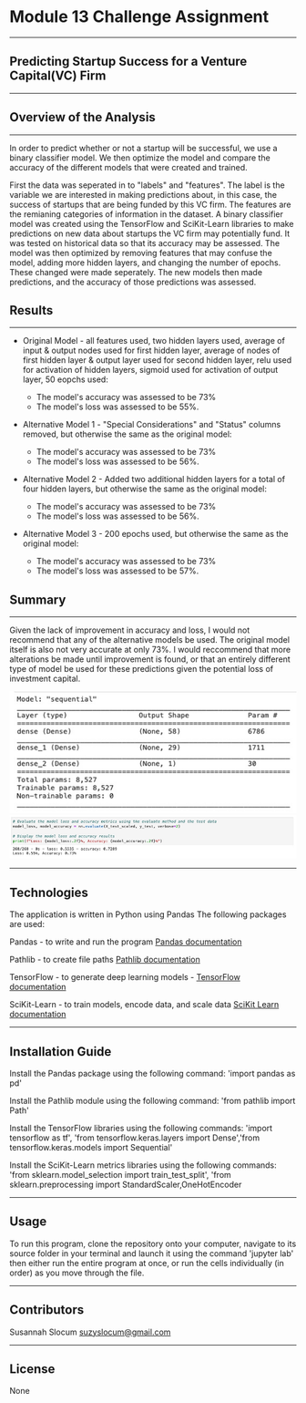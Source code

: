 # Module 13 Challenge Assignment 
---

## Predicting Startup Success for a Venture Capital(VC) Firm
---

## Overview of the Analysis
---
  In order to predict whether or not a startup will be successful, we use a binary classifier model. We then optimize the model and compare the accuracy of the different models that were created and trained.

  First the data was seperated in to "labels" and "features". The label is the variable we are interested in making predictions about, in this case, the success of startups that are being funded by this VC firm. The features are the remianing categories of information in the dataset. A binary classifier model was created using the TensorFlow and SciKit-Learn libraries to make predictions on new data about startups the VC firm may potentially fund. It was tested on historical data so that its accuracy may be assessed. The model was then optimized by removing features that may confuse the model, adding more hidden layers, and changing the number of epochs. These changed were made seperately. The new models then made predictions, and the accuracy of those predictions was assessed. 


## Results
---

* Original Model - all features used, two hidden layers used, average of input & output nodes used for first hidden layer, average of nodes of first hidden layer & output layer used for second hidden layer, relu used for activation of hidden layers, sigmoid used for activation of output layer, 50 eopchs used:
  * The model's accuracy was assessed to be 73%
  * The model's loss was assessed to be 55%.
    

* Alternative Model 1 - "Special Considerations" and "Status" columns removed, but otherwise the same as the original model:
  * The model's accuracy was assessed to be 73%
  * The model's loss was assessed to be 56%.


* Alternative Model 2 - Added two additional hidden layers for a total of four hidden layers, but otherwise the same as the original model:
  * The model's accuracy was assessed to be 73%
  * The model's loss was assessed to be 56%.


* Alternative Model 3 - 200 epochs used, but otherwise the same as the original model:
  * The model's accuracy was assessed to be 73%
  * The model's loss was assessed to be 57%.
    

## Summary
---
Given the lack of improvement in accuracy and loss, I would not recommend that any of the alternative models be used. The original model itself is also not very accurate at only 73%. I would reccommend that more alterations be made until improvement is found, or that an entirely different type of model be used for these predictions given the potential loss of investment capital. 


![original_model_summary](/Images/original_model_summary.jpg)
![original model_accuracy](/Images/original_model_accuracy.jpg)


---

## Technologies

The application is written in Python using Pandas
The following packages are used:

Pandas - to write and run the program [Pandas documentation](https://pandas.pydata.org/docs/)

Pathlib - to create file paths [Pathlib documentation](https://docs.python.org/3/library/pathlib.html)

TensorFlow - to generate deep learning models - [TensorFlow documentation](https://www.tensorflow.org/guide)

SciKit-Learn - to train models, encode data, and scale data [SciKit Learn documentation](https://scikit-learn.org/0.21/documentation.html)


---

## Installation Guide

Install the Pandas package using the following command: 'import pandas as pd'

Install the Pathlib module using the following command: 'from pathlib import Path'

Install the TensorFlow libraries using the following commands: 'import tensorflow as tf', 'from tensorflow.keras.layers import Dense','from tensorflow.keras.models import Sequential'

Install the SciKit-Learn metrics libraries using the following commands: 'from sklearn.model_selection import train_test_split', 'from sklearn.preprocessing import StandardScaler,OneHotEncoder


--- 

## Usage

To run this program, clone the repository onto your computer, navigate to its source folder in your terminal and launch it using the command 'jupyter lab' then either run the entire program at once, or run the cells individually (in order) as you move through the file.

---

## Contributors
Susannah Slocum 
suzyslocum@gmail.com

---

## License

None
